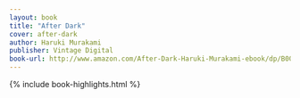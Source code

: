 ```yaml
---
layout: book
title: "After Dark"
cover: after-dark
author: Haruki Murakami
publisher: Vintage Digital
book-url: http://www.amazon.com/After-Dark-Haruki-Murakami-ebook/dp/B005TKC040
---
```


{% include book-highlights.html %}
